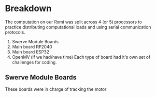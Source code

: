 # Breakdown
The computation on our Romi was split across 4 (or 5) processors to practice distributing computational loads and using serial communication protocols.
1. Swerve Module Boards
2. Main board RP2040
3. Main board ESP32
4. OpenMV (if we had/have time)
Each type of board had it's own set of challenges for coding.
## Swerve Module Boards
These boards were in charge of tracking the motor 